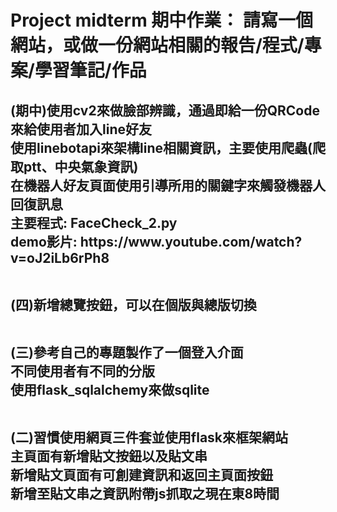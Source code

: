 # Project midterm 期中作業： 請寫一個網站，或做一份網站相關的報告/程式/專案/學習筆記/作品
<h2>
(期中)使用cv2來做臉部辨識，通過即給一份QRCode來給使用者加入line好友<br>
使用linebotapi來架構line相關資訊，主要使用爬蟲(爬取ptt、中央氣象資訊)<br>
在機器人好友頁面使用引導所用的關鍵字來觸發機器人回復訊息<br>
主要程式: FaceCheck_2.py<br>
demo影片: https://www.youtube.com/watch?v=oJ2iLb6rPh8<br><br>

(四)新增總覽按鈕，可以在個版與總版切換<br><br>

(三)參考自己的專題製作了一個登入介面<br>
不同使用者有不同的分版<br>
使用flask_sqlalchemy來做sqlite<br><br>

(二)習慣使用網頁三件套並使用flask來框架網站<br>
主頁面有新增貼文按鈕以及貼文串<br>
新增貼文頁面有可創建資訊和返回主頁面按鈕<br>
新增至貼文串之資訊附帶js抓取之現在東8時間